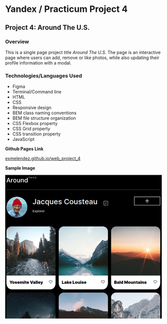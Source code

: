 # Yandex / Practicum Project 4
## Project 4: Around The U.S.

### **Overview**

This is a single page project title *Around The U.S.* The page is an interactive page where users can add, remove or like photos, while also updating their profile information with a modal.

### Technologies/Languages Used
* Figma
* Terminal/Command line
* HTML
* CSS
* Responsive design
* BEM class naming conventions
* BEM file structure organization
* CSS Flexbox property
* CSS Grid property 
* CSS transition property
* JavaScript

**Github Pages Link**

[exmelendez.github.io/web_project_4](https://exmelendez.github.io/web_project_4/)

**Sample Image**

![Screen shot of page](./images/sample_final-min.png)
